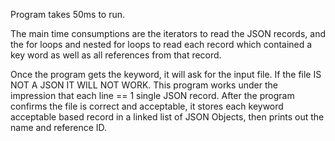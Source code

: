 Program takes 50ms to run. 

The main time consumptions are the iterators to read the JSON records, and the for loops and nested for loops to read each record which contained a key word as well as all references from that record. 

Once the program gets the keyword, it will ask for the input file. If the file IS NOT A JSON IT WILL NOT WORK. This program works under the impression that each line == 1 single JSON record. After the program confirms the file is correct and acceptable, it stores each keyword acceptable based record in a linked list of JSON Objects, then prints out the name and reference ID.
